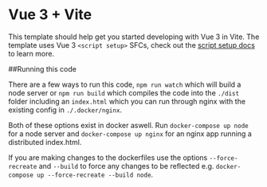 # Vue 3 + Vite

This template should help get you started developing with Vue 3 in Vite. The template uses Vue 3 `<script setup>` SFCs, check out the [script setup docs](https://v3.vuejs.org/api/sfc-script-setup.html#sfc-script-setup) to learn more.

##Running this code

There are a few ways to run this code, `npm run watch` which will build a node server or `npm run build` which compiles the code into the `./dist` folder including an `index.html` which you can run through nginx with the existing config in `./.docker/nginx`.

Both of these options exist in docker aswell. Run `docker-compose up node` for a node server and `docker-compose up nginx` for an nginx app running a distributed index.html.

If you are making changes to the dockerfiles use the options `--force-recreate` and `--build` to force any changes to be reflected 
e.g. `docker-compose up --force-recreate --build node`.
